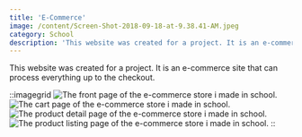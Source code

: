 ```yaml
---
title: 'E-Commerce'
image: /content/Screen-Shot-2018-09-18-at-9.38.41-AM.jpeg
category: School
description: 'This website was created for a project. It is an e-commerce site that can process everything up to the checkout.'
---
```


This website was created for a project. It is an e-commerce site that can process everything up to the checkout.  

::imagegrid
![The front page of the e-commerce store i made in school.](/content/Screen-Shot-2018-09-18-at-9.38.41-AM.jpeg)
![The cart page of the e-commerce store i made in school.](/content/Screen-Shot-2018-09-18-at-9.41.23-AM.jpeg)
![The product detail page of the e-commerce store i made in school.](/content/Screen-Shot-2018-09-07-at-9.46.25-AM.jpeg)
![The product listing page of the e-commerce store i made in school.](/content/Screen-Shot-2018-09-07-at-9.46.16-AM.jpeg)
::